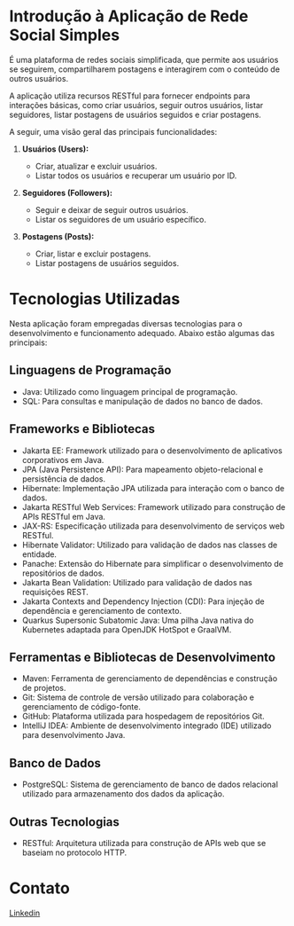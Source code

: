 # Introdução à Aplicação de Rede Social Simples

É uma plataforma de redes sociais simplificada, que permite aos usuários se seguirem, compartilharem postagens e interagirem com o conteúdo de outros usuários.

A aplicação utiliza recursos RESTful para fornecer endpoints para interações básicas, como criar usuários, seguir outros usuários, listar seguidores, listar postagens de usuários seguidos e criar postagens.

A seguir, uma visão geral das principais funcionalidades:

1. **Usuários (Users):**
   - Criar, atualizar e excluir usuários.
   - Listar todos os usuários e recuperar um usuário por ID.

2. **Seguidores (Followers):**
   - Seguir e deixar de seguir outros usuários.
   - Listar os seguidores de um usuário específico.

3. **Postagens (Posts):**
   - Criar, listar e excluir postagens.
   - Listar postagens de usuários seguidos.

# Tecnologias Utilizadas

Nesta aplicação foram empregadas diversas tecnologias para o desenvolvimento e funcionamento adequado. Abaixo estão algumas das principais:

## Linguagens de Programação

- Java: Utilizado como linguagem principal de programação.
- SQL: Para consultas e manipulação de dados no banco de dados.

## Frameworks e Bibliotecas

- Jakarta EE: Framework utilizado para o desenvolvimento de aplicativos corporativos em Java.
- JPA (Java Persistence API): Para mapeamento objeto-relacional e persistência de dados.
- Hibernate: Implementação JPA utilizada para interação com o banco de dados.
- Jakarta RESTful Web Services: Framework utilizado para construção de APIs RESTful em Java.
- JAX-RS: Especificação utilizada para desenvolvimento de serviços web RESTful.
- Hibernate Validator: Utilizado para validação de dados nas classes de entidade.
- Panache: Extensão do Hibernate para simplificar o desenvolvimento de repositórios de dados.
- Jakarta Bean Validation: Utilizado para validação de dados nas requisições REST.
- Jakarta Contexts and Dependency Injection (CDI): Para injeção de dependência e gerenciamento de contexto.
- Quarkus Supersonic Subatomic Java: Uma pilha Java nativa do Kubernetes adaptada para OpenJDK HotSpot e GraalVM.

## Ferramentas e Bibliotecas de Desenvolvimento

- Maven: Ferramenta de gerenciamento de dependências e construção de projetos.
- Git: Sistema de controle de versão utilizado para colaboração e gerenciamento de código-fonte.
- GitHub: Plataforma utilizada para hospedagem de repositórios Git.
- IntelliJ IDEA: Ambiente de desenvolvimento integrado (IDE) utilizado para desenvolvimento Java.

## Banco de Dados

- PostgreSQL: Sistema de gerenciamento de banco de dados relacional utilizado para armazenamento dos dados da aplicação.

## Outras Tecnologias

- RESTful: Arquitetura utilizada para construção de APIs web que se baseiam no protocolo HTTP.

# Contato

[Linkedin ](https://www.linkedin.com/in/pativilaka/)

